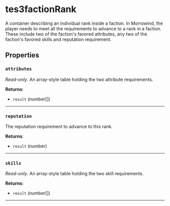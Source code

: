 # tes3factionRank

A container describing an individual rank inside a faction. In Morrowind, the player needs to meet all the requirements to advance to a rank in a faction. These include two of the faction's favored attributes, any two of the faction's favored skills and reputation requirement.

## Properties

### `attributes`

*Read-only*. An array-style table holding the two attribute requirements.

**Returns**:

* `result` (number[])

***

### `reputation`

The reputation requirement to advance to this rank.

**Returns**:

* `result` (number)

***

### `skills`

*Read-only*. An array-style table holding the two skill requirements.

**Returns**:

* `result` (number[])

***

